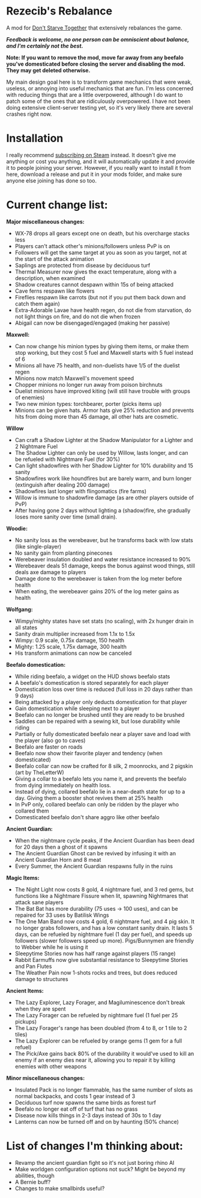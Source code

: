 # Rezecib's Rebalance
A mod for [Don't Starve Together](http://store.steampowered.com/app/322330/) that extensively rebalances the game.

_**Feedback is welcome, no one person can be omniscient about balance, and I'm certainly not the best.**_

**Note: If you want to remove the mod, move far away from any beefalo you've domesticated before closing the server and disabling the mod. They may get deleted otherwise.**

My main design goal here is to transform game mechanics that were weak, useless, or annoying into useful mechanics that are fun. I'm less concerned with reducing things that are a little overpowered, although I do want to patch some of the ones that are ridiculously overpowered. I have not been doing extensive client-server testing yet, so it's very likely there are several crashes right now.

# Installation
I really recommend [subscribing on Steam](http://steamcommunity.com/sharedfiles/filedetails/?id=741879530) instead. It doesn't give me anything or cost you anything, and it will automatically update it and provide it to people joining your server. However, if you really want to install it from here, download a release and put it in your mods folder, and make sure anyone else joining has done so too.

# Current change list:

**Major miscellaneous changes:**
- WX-78 drops all gears except one on death, but his overcharge stacks less
- Players can't attack other's minions/followers unless PvP is on
- Followers will get the same target at you as soon as you target, not at the start of the attack animation
- Saplings are protected from disease by deciduous turf
- Thermal Measurer now gives the exact temperature, along with a description, when examined
- Shadow creatures cannot despawn within 15s of being attacked
- Cave ferns respawn like flowers
- Fireflies respawn like carrots (but not if you put them back down and catch them again)
- Extra-Adorable Lavae have health regen, do not die from starvation, do not light things on fire, and do not die when frozen
- Abigail can now be disengaged/engaged (making her passive)

**Maxwell:**
- Can now change his minion types by giving them items, or make them stop working, but they cost 5 fuel and Maxwell starts with 5 fuel instead of 6
- Minions all have 75 health, and non-duelists have 1/5 of the duelist regen
- Minions now match Maxwell's movement speed
- Chopper minions no longer run away from poison birchnuts
- Duelist minions have improved kiting (will still have trouble with groups of enemies)
- Two new minion types: torchbearer, porter (picks items up)
- Minions can be given hats. Armor hats give 25% reduction and prevents hits from doing more than 45 damage, all other hats are cosmetic.

**Willow**
- Can craft a Shadow Lighter at the Shadow Manipulator for a Lighter and 2 Nightmare Fuel
- The Shadow Lighter can only be used by Willow, lasts longer, and can be refueled with Nightmare Fuel (for 30%)
- Can light shadowfires with her Shadow Lighter for 10% durability and 15 sanity
- Shadowfires work like houndfires but are barely warm, and burn longer (extinguish after dealing 200 damage)
- Shadowfires last longer with flingomatics (fire farms)
- Willow is immune to shadowfire damage (as are other players outside of PvP)
- After having gone 2 days without lighting a (shadow)fire, she gradually loses more sanity over time (small drain).

**Woodie:**
- No sanity loss as the werebeaver, but he transforms back with low stats (like single-player)
- No sanity gain from planting pinecones
- Werebeaver insulation doubled and water resistance increased to 90%
- Werebeaver deals 51 damage, keeps the bonus against wood things, still deals axe damage to players
- Damage done to the werebeaver is taken from the log meter before health
- When eating, the werebeaver gains 20% of the log meter gains as health

**Wolfgang:**
- Wimpy/mighty states have set stats (no scaling), with 2x hunger drain in all states
- Sanity drain multiplier increased from 1.1x to 1.5x
- Wimpy: 0.9 scale, 0.75x damage, 150 health
- Mighty: 1.25 scale, 1.75x damage, 300 health
- His transform animations can now be canceled

**Beefalo domestication:**
- While riding beefalo, a widget on the HUD shows beefalo stats
- A beefalo's domestication is stored separately for each player
- Domestication loss over time is reduced (full loss in 20 days rather than 9 days)
- Being attacked by a player only deducts domestication for that player
- Gain domestication while sleeping next to a player
- Beefalo can no longer be brushed until they are ready to be brushed
- Saddles can be repaired with a sewing kit, but lose durability while riding
- Partially or fully domesticated beefalo near a player save and load with the player (also go to caves)
- Beefalo are faster on roads
- Beefalo now show their favorite player and tendency (when domesticated)
- Beefalo collar can now be crafted for 8 silk, 2 moonrocks, and 2 pigskin (art by TheLetterW)
- Giving a collar to a beefalo lets you name it, and prevents the beefalo from dying immediately on health loss.
- Instead of dying, collared beefalo lie in a near-death state for up to a day. Giving them a booster shot revives them at 25% health
- In PvP only, collared beefalo can only be ridden by the player who collared them
- Domesticated beefalo don't share aggro like other beefalo

**Ancient Guardian:**
- When the nightmare cycle peaks, if the Ancient Guardian has been dead for 20 days then a ghost of it spawns
- The Ancient Guardian Ghost can be revived by infusing it with an Ancient Guardian Horn and 8 meat
- Every Summer, the Ancient Guardian respawns fully in the ruins

**Magic Items:**
- The Night Light now costs 8 gold, 4 nightmare fuel, and 3 red gems, but functions like a Nightmare Fissure when lit, spawning Nightmares that attack sane players
- The Bat Bat has more durability (75 uses -> 100 uses), and can be repaired for 33 uses by Batilisk Wings
- The One Man Band now costs 4 gold, 6 nightmare fuel, and 4 pig skin. It no longer grabs followers, and has a low constant sanity drain. It lasts 5 days, can be refueled by nightmare fuel (1 day per fuel), and speeds up followers (slower followers speed up more). Pigs/Bunnymen are friendly to Webber while he is using it
- Sleepytime Stories now has half range against players (15 range)
- Rabbit Earmuffs now give substantial resistance to Sleepytime Stories and Pan Flutes
- The Weather Pain now 1-shots rocks and trees, but does reduced damage to structures

**Ancient Items:**
- The Lazy Explorer, Lazy Forager, and Magiluminescence don't break when they are spent
- The Lazy Forager can be refueled by nightmare fuel (1 fuel per 25 pickups)
- The Lazy Forager's range has been doubled (from 4 to 8, or 1 tile to 2 tiles)
- The Lazy Explorer can be refueled by orange gems (1 gem for a full refuel)
- The Pick/Axe gains back 80% of the durability it would've used to kill an enemy if an enemy dies near it, allowing you to repair it by killing enemies with other weapons

**Minor miscellaneous changes:**
- Insulated Pack is no longer flammable, has the same number of slots as normal backpacks, and costs 1 gear instead of 3
- Deciduous turf now spawns the same birds as forest turf
- Beefalo no longer eat off of turf that has no grass
- Disease now kills things in 2-3 days instead of 30s to 1 day
- Lanterns can now be turned off and on by haunting (50% chance)

# List of changes I'm thinking about:
- Revamp the ancient guardian fight so it's not just boring rhino AI
- Make worldgen configuration options not suck? Might be beyond my abilities, though
- A Bernie buff?
- Changes to make smallbirds useful?

